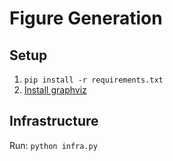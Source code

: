 # Figure Generation

## Setup

1. `pip install -r requirements.txt`
2. [Install graphviz](https://graphviz.org/download/)

## Infrastructure

Run: `python infra.py`
